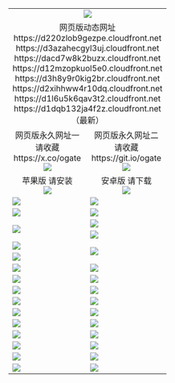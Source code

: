 ﻿<table>
  <tr></tr>
  <tr><td colspan=2 align=center><img src="https://d1dqb132ja4f2z.cloudfront.net/Up/oGate.jpg" /></td></tr>
  <tr><td colspan=2 align=center>网页版动态网址
<br>https://d220zlob9gezpe.cloudfront.net
<br>https://d3azahecgyl3uj.cloudfront.net
<br>https://dacd7w8k2buzx.cloudfront.net
<br>https://d12mzopkuol5e0.cloudfront.net
<br>https://d3h8y9r0kig2br.cloudfront.net
<br>https://d2xihhww4r10dq.cloudfront.net
<br>https://d1l6u5k6qav3t2.cloudfront.net
<br>https://d1dqb132ja4f2z.cloudfront.net
    <br/>（最新）</td>
  </tr>
  <tr>
    <td align=center>网页版永久网址一<br/>请收藏<br/>https://x.co/ogate<br><img src="https://d1dqb132ja4f2z.cloudfront.net/Up/0WMGD1.png" /></td>
    <td align=center>网页版永久网址二<br/>请收藏<br/>https://git.io/ogate<br><img src="https://d1dqb132ja4f2z.cloudfront.net/Up/0WMGD2.png" /></td>
  </tr>
  <tr>
    <td align=center>苹果版 请安装<br/><a href="https://d1dqb132ja4f2z.cloudfront.net/?from=github"><img src="https://d1dqb132ja4f2z.cloudfront.net/Up/0WMPG.jpg" /></a></td>
    <td align=center>安卓版 请下载<br/><a href="https://d1dqb132ja4f2z.cloudfront.net/ogUP.aspx?name=0oGate.apk&from=github"><img src="https://d1dqb132ja4f2z.cloudfront.net/Up/0WMAZ.jpg" /></a></td>
  </tr>
  <tr>
    <td><a href="https://d1dqb132ja4f2z.cloudfront.net/oNote.aspx?id=oGate&from=github" target="_blank"><img src="https://d1dqb132ja4f2z.cloudfront.net/Up/0WCYY.jpg" /></a></td>
    <td><a href="https://d1dqb132ja4f2z.cloudfront.net/oNote.aspx?id=oNote&from=github" target="_blank"><img src="https://d1dqb132ja4f2z.cloudfront.net/Up/0WZTT.jpg" /></a></td>
  </tr>
  <tr>
    <td><a href="https://d1dqb132ja4f2z.cloudfront.net/ogDY.aspx?from=github" target="_blank"><img src="https://d1dqb132ja4f2z.cloudfront.net/Up/DY.jpg"/></a></td>
    <td><a href="https://d1dqb132ja4f2z.cloudfront.net/ogST.aspx?from=github" target="_blank"><img src="https://d1dqb132ja4f2z.cloudfront.net/Up/ST.jpg"/></a></td>
  </tr>
  <tr>
    <td rowspan=2><a href="https://d1dqb132ja4f2z.cloudfront.net/ogUP.aspx?name=WJ.mp4&from=github" target="_blank"><img src="https://d1dqb132ja4f2z.cloudfront.net/Up/WJ.jpg" /></a></td>
    <td><a href="https://d1dqb132ja4f2z.cloudfront.net/ogUP.aspx?name=DKC.mp4&count=17&from=github" target="_blank"><img src="https://d1dqb132ja4f2z.cloudfront.net/Up/DKC.jpg" /></a></td> 
  </tr>
  <tr>
    <td><a href="https://d1dqb132ja4f2z.cloudfront.net/ogUP.aspx?name=LRWS.mp4&count=6B:14,5A:10,5B:35,4A:14,4B:19,3A:10,3B:26,2A:16,2B:21,1A:23,1B:29&from=github" target="_blank"><img src="https://d1dqb132ja4f2z.cloudfront.net/Up/LRWS.jpg" /></a></td>
  </tr>
  <tr>
    <td><a href="https://d1dqb132ja4f2z.cloudfront.net/ogUP.aspx?name=JQR.mp4&count=2&from=github" target="_blank"><img src="https://d1dqb132ja4f2z.cloudfront.net/Up/JQR.jpg" /></a></td>   
    <td rowspan=2><a href="https://d1dqb132ja4f2z.cloudfront.net/ogUP.aspx?name=JP.mp4&count=9&from=github" target="_blank"><img src="https://d1dqb132ja4f2z.cloudfront.net/Up/JP.jpg" /></td>
  </tr>
  <tr>
    <td><a href="https://d1dqb132ja4f2z.cloudfront.net/ogUP.aspx?name=ZSJ.mp4&count=16&from=github" target="_blank"><img src="https://d1dqb132ja4f2z.cloudfront.net/Up/ZSJ.jpg" /></a></td>
  </tr>
  <tr>
    <td><a href="https://d1dqb132ja4f2z.cloudfront.net/ogUP.aspx?name=SSZJ.mp4&count=7&current=2&from=github" target="_blank"><img src="https://d1dqb132ja4f2z.cloudfront.net/Up/SSZJ.jpg" /></a></td>
    <td><a href="https://d1dqb132ja4f2z.cloudfront.net/ogUP.aspx?name=WH.mp4&from=github" target="_blank"><img src="https://d1dqb132ja4f2z.cloudfront.net/Up/WH.jpg" /></a></td>
  </tr>
  <tr>
    <td><a href="https://d1dqb132ja4f2z.cloudfront.net/ogUP.aspx?name=DWHM.mp4&from=github" target="_blank"><img src="https://d1dqb132ja4f2z.cloudfront.net/Up/DWHM.jpg" /></a></td>
    <td><a href="https://d1dqb132ja4f2z.cloudfront.net/ogUP.aspx?name=XTFY.mp4&count=24&from=github" target="_blank"><img src="https://d1dqb132ja4f2z.cloudfront.net/Up/XTFY.jpg" /></a></td>
  </tr>
  <tr>
    <td><a href="https://d1dqb132ja4f2z.cloudfront.net/ogUP.aspx?name=4SQQ.mp4&count=06:10,05:20&current=06:10&from=github" target="_blank"><img src="https://d1dqb132ja4f2z.cloudfront.net/Up/4SQQ0.jpg" /></a></td>
    <td><a href="https://d1dqb132ja4f2z.cloudfront.net/ogUP.aspx?name=4SHQ.mp4&count=06:9,05:29&current=06:9&from=github" target="_blank"><img src="https://d1dqb132ja4f2z.cloudfront.net/Up/4SHQ0.jpg" /></a></td>
  </tr>
  <tr>
    <td><a href="https://d1dqb132ja4f2z.cloudfront.net/ogUP.aspx?name=4SZG.mp4&count=06:9,05:22,04:22&current=06:9&from=github" target="_blank"><img src="https://d1dqb132ja4f2z.cloudfront.net/Up/4SZG0.jpg" /></a></td>
    <td><a href="https://d1dqb132ja4f2z.cloudfront.net/ogUP.aspx?name=4SDJ.mp4&count=06:14,05:48,04:52&current=06:13&from=github" target="_blank"><img src="https://d1dqb132ja4f2z.cloudfront.net/Up/4SDJ0.jpg" /></a></td>
  </tr>
  <tr>
    <td><a href="https://d1dqb132ja4f2z.cloudfront.net/onUP.aspx?name=https://x.co/dtw99&from=github" target="_blank"><img src="https://d1dqb132ja4f2z.cloudfront.net/Up/0DTW.jpg"/></a></td>
    <td><a href="https://d1dqb132ja4f2z.cloudfront.net/onUP.aspx?name=https://d2tyo2h9ydw5hf.cloudfront.net/acenter/&from=github" target="_blank"><img src="https://d1dqb132ja4f2z.cloudfront.net/Up/0TDW.jpg" /></a></td>
  </tr>
  <tr>
    <td><a href="https://d1dqb132ja4f2z.cloudfront.net/onUP.aspx?name=https://d3qz7yth5i2rae.cloudfront.net/gb/nsc413.htm&from=github" target="_blank"><img src="https://d1dqb132ja4f2z.cloudfront.net/Up/0DJY.jpg" /></a></td>
    <td><a href="https://d1dqb132ja4f2z.cloudfront.net/onUP.aspx?name=https://dgyo0jey7vwa5.cloudfront.net/xtr/gb/prog204.html&from=github" target="_blank"><img src="https://d1dqb132ja4f2z.cloudfront.net/Up/0XTR.jpg" /></a></td>
  </tr>
  <tr>
    <td><a href="https://d1dqb132ja4f2z.cloudfront.net/onUP.aspx?name=https://d7203y8eitivv.cloudfront.net&from=github" target="_blank"><img src="https://d1dqb132ja4f2z.cloudfront.net/Up/0MHW.jpg" /></a></td>
    <td><a href="https://d1dqb132ja4f2z.cloudfront.net/onUP.aspx?name=https://d38z1xzg5vtneh.cloudfront.net&from=github" target="_blank"><img src="https://d1dqb132ja4f2z.cloudfront.net/Up/0ZJW.jpg" /></a></td>
  </tr>
  <tr>
    <td><a href="https://d1dqb132ja4f2z.cloudfront.net/ogUP.aspx?name=FG.zip&from=github" target="_blank"><img src="https://d1dqb132ja4f2z.cloudfront.net/Up/FG.jpg" /></a></td>
    <td><a href="https://d1dqb132ja4f2z.cloudfront.net/ogUP.aspx?name=FGA.apk&from=github" target="_blank"><img src="https://d1dqb132ja4f2z.cloudfront.net/Up/FGA.jpg" /></a></td>
  </tr>
  <tr>
    <td><a href="https://d1dqb132ja4f2z.cloudfront.net/ogUP.aspx?name=U.zip&from=github" target="_blank"><img src="https://d1dqb132ja4f2z.cloudfront.net/Up/U.jpg" /></a></td>
    <td><a href="https://d1dqb132ja4f2z.cloudfront.net/ogUP.aspx?name=UA.apk&from=github" target="_blank"><img src="https://d1dqb132ja4f2z.cloudfront.net/Up/UA.jpg" /></a></td>
  </tr>
  <tr>
    <td><a href="https://d1dqb132ja4f2z.cloudfront.net/ogUP.aspx?name=0iPPOTV.zip&from=github" target="_blank"><img src="https://d1dqb132ja4f2z.cloudfront.net/Up/0iPPOTV.jpg" /></a></td>
    <td><a href="https://d1dqb132ja4f2z.cloudfront.net/ogUP.aspx?name=0iNTD.apk&from=github" target="_blank"><img src="https://d1dqb132ja4f2z.cloudfront.net/Up/0iNTD.jpg" /></a></td>
  </tr>
</table>
